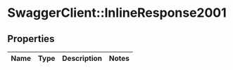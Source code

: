 # SwaggerClient::InlineResponse2001

## Properties
Name | Type | Description | Notes
------------ | ------------- | ------------- | -------------

